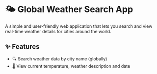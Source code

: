 # 🌤️ Global Weather Search App

A simple and user-friendly web application that lets you search and view real-time weather details for cities around the world.

## ✨ Features

- 🔍 Search weather data by city name (globally)
- 🌡️ View current temperature, weather description and date

